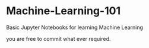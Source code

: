# Machine-Learning-101
Basic Jupyter Notebooks for learning Machine Learning 

you are free to commit what ever required.
